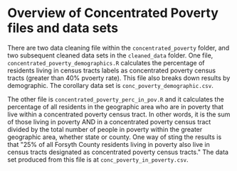 # Overview of Concentrated Poverty files and data sets

There are two data cleaning file within the `concentrated_poverty` folder, and two subsequent cleaned data sets in the `cleaned_data` folder. One file, `concentrated_poverty_demographics.R` calculates the percentage of residents living in census tracts labels as concentrated poverty census tracts (greater than 40% pvoerty rate). This file also breaks down results by demographic.  The corollary data set is `conc_poverty_demographic.csv`.

The other file is `concentrated_poverty_perc_in_pov.R` and it calculates the percentage of all residents in the geographic area who are in poverty that live within a concentrated poverty census tract. In other words, it is the sum of those living in poverty AND in a concentrated poverty census tract divided by the total number of people in poverty within the greater geographic area, whether state or county. One way of sting the results is that "25% of all Forsyth County residents living in poverty also live in census tracts designated as concentrated poverty census tracts." The data set produced from this file is at `conc_poverty_in_poverty.csv`.